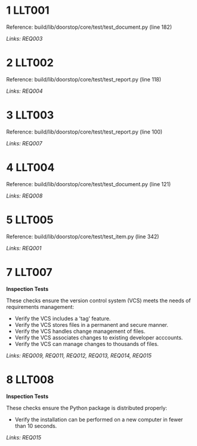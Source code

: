 # 1 LLT001

Reference: build/lib/doorstop/core/test/test_document.py (line 182)

*Links: REQ003*

# 2 LLT002

Reference: build/lib/doorstop/core/test/test_report.py (line 118)

*Links: REQ004*

# 3 LLT003

Reference: build/lib/doorstop/core/test/test_report.py (line 100)

*Links: REQ007*

# 4 LLT004

Reference: build/lib/doorstop/core/test/test_document.py (line 121)

*Links: REQ008*

# 5 LLT005

Reference: build/lib/doorstop/core/test/test_item.py (line 342)

*Links: REQ001*

# 7 LLT007

**Inspection Tests**

These checks ensure the version control system (VCS) meets the needs of requirements management:

- Verify the VCS includes a 'tag' feature.
- Verify the VCS stores files in a permanent and secure manner.
- Verify the VCS handles change management of files.
- Verify the VCS associates changes to existing developer acccounts.
- Verify the VCS can manage changes to thousands of files.

*Links: REQ009, REQ011, REQ012, REQ013, REQ014, REQ015*

# 8 LLT008

**Inspection Tests**

These checks ensure the Python package is distributed properly:

- Verify the installation can be performed on a new computer in fewer than 10 seconds.

*Links: REQ015*

